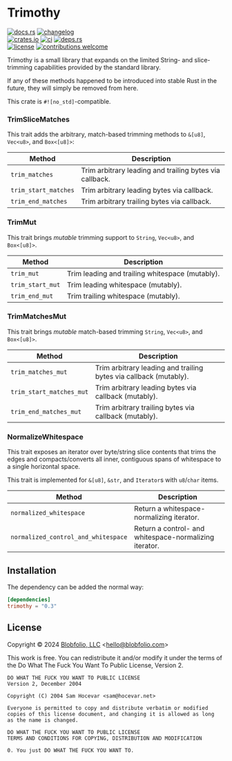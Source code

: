 # Trimothy

[![docs.rs](https://img.shields.io/docsrs/trimothy.svg?style=flat-square&label=docs.rs)](https://docs.rs/trimothy/)
[![changelog](https://img.shields.io/crates/v/trimothy.svg?style=flat-square&label=changelog&color=9b59b6)](https://github.com/Blobfolio/trimothy/blob/master/CHANGELOG.md)<br>
[![crates.io](https://img.shields.io/crates/v/trimothy.svg?style=flat-square&label=crates.io)](https://crates.io/crates/trimothy)
[![ci](https://img.shields.io/github/actions/workflow/status/Blobfolio/trimothy/ci.yaml?style=flat-square&label=ci)](https://github.com/Blobfolio/trimothy/actions)
[![deps.rs](https://deps.rs/repo/github/blobfolio/trimothy/status.svg?style=flat-square&label=deps.rs)](https://deps.rs/repo/github/blobfolio/trimothy)<br>
[![license](https://img.shields.io/badge/license-wtfpl-ff1493?style=flat-square)](https://en.wikipedia.org/wiki/WTFPL)
[![contributions welcome](https://img.shields.io/badge/PRs-welcome-brightgreen.svg?style=flat-square&label=contributions)](https://github.com/Blobfolio/trimothy/issues)

Trimothy is a small library that expands on the limited String- and slice-trimming capabilities provided by the standard library.

If any of these methods happened to be introduced into stable Rust in the future, they will simply be removed from here.

This crate is `#![no_std]`-compatible.



### TrimSliceMatches

This trait adds the arbitrary, match-based trimming methods to `&[u8]`, `Vec<u8>`, and `Box<[u8]>`:

| Method | Description |
| ------ | ----------- |
| `trim_matches` | Trim arbitrary leading and trailing bytes via callback. |
| `trim_start_matches` | Trim arbitrary leading bytes via callback. |
| `trim_end_matches` | Trim arbitrary trailing bytes via callback. |


### TrimMut

This trait brings _mutable_ trimming support to `String`, `Vec<u8>`, and `Box<[u8]>`.

| Method | Description |
| ------ | ----------- |
| `trim_mut` | Trim leading and trailing whitespace (mutably). |
| `trim_start_mut` | Trim leading whitespace (mutably). |
| `trim_end_mut` | Trim trailing whitespace (mutably). |


### TrimMatchesMut

This trait brings _mutable_ match-based trimming `String`, `Vec<u8>`, and `Box<[u8]>`.

| Method | Description |
| ------ | ----------- |
| `trim_matches_mut` | Trim arbitrary leading and trailing bytes via callback (mutably). |
| `trim_start_matches_mut` | Trim arbitrary leading bytes via callback (mutably). |
| `trim_end_matches_mut` | Trim arbitrary trailing bytes via callback (mutably). |


### NormalizeWhitespace

This trait exposes an iterator over byte/string slice contents that trims the edges and compacts/converts all inner, contiguous spans of whitespace to a single horizontal space.

This trait is implemented for `&[u8]`, `&str`, and `Iterator`s with `u8`/`char` items.

| Method | Description |
| ------ | ----------- |
| `normalized_whitespace` | Return a whitespace-normalizing iterator. |
| `normalized_control_and_whitespace` | Return a control- and whitespace-normalizing iterator. |



## Installation

The dependency can be added the normal way:

```toml
[dependencies]
trimothy = "0.3"
```



## License

Copyright © 2024 [Blobfolio, LLC](https://blobfolio.com) &lt;hello@blobfolio.com&gt;

This work is free. You can redistribute it and/or modify it under the terms of the Do What The Fuck You Want To Public License, Version 2.

    DO WHAT THE FUCK YOU WANT TO PUBLIC LICENSE
    Version 2, December 2004
    
    Copyright (C) 2004 Sam Hocevar <sam@hocevar.net>
    
    Everyone is permitted to copy and distribute verbatim or modified
    copies of this license document, and changing it is allowed as long
    as the name is changed.
    
    DO WHAT THE FUCK YOU WANT TO PUBLIC LICENSE
    TERMS AND CONDITIONS FOR COPYING, DISTRIBUTION AND MODIFICATION
    
    0. You just DO WHAT THE FUCK YOU WANT TO.
